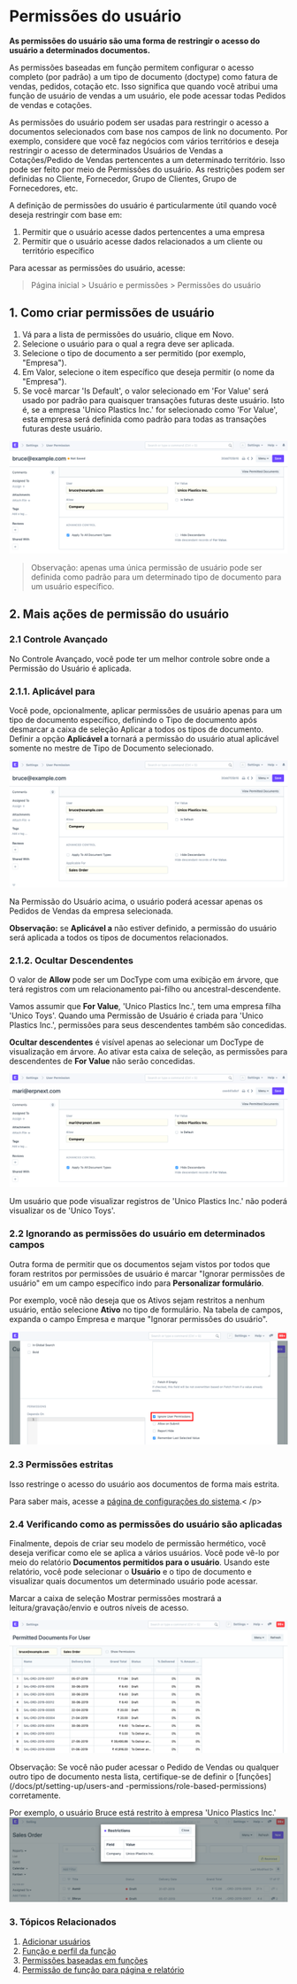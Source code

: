 # Permissões do usuário


**As permissões do usuário são uma forma de restringir o acesso do usuário a determinados documentos.**


As permissões baseadas em função permitem configurar o acesso completo (por padrão) a um tipo de documento (doctype) como fatura de vendas, pedidos, cotação etc. Isso significa que quando você atribui uma função de usuário de vendas a um usuário, ele pode acessar todas Pedidos de vendas e cotações.


As permissões do usuário podem ser usadas para restringir o acesso a documentos selecionados com base nos campos de link no documento. Por exemplo, considere que você faz negócios com vários territórios e deseja restringir o acesso de determinados Usuários de Vendas a Cotações/Pedido de Vendas pertencentes a um determinado território. Isso pode ser feito por meio de Permissões do usuário. As restrições podem ser definidas no Cliente, Fornecedor, Grupo de Clientes, Grupo de Fornecedores, etc.


A definição de permissões do usuário é particularmente útil quando você deseja restringir com base em:


1. Permitir que o usuário acesse dados pertencentes a uma empresa
2. Permitir que o usuário acesse dados relacionados a um cliente ou território específico


Para acessar as permissões do usuário, acesse:



> 
> Página inicial > Usuário e permissões > Permissões do usuário
> 
> 
> 


## 1. Como criar permissões de usuário


1. Vá para a lista de permissões do usuário, clique em Novo.
2. Selecione o usuário para o qual a regra deve ser aplicada.
3. Selecione o tipo de documento a ser permitido (por exemplo, "Empresa").
4. Em Valor, selecione o item específico que deseja permitir (o nome da "Empresa").
5. Se você marcar 'Is Default', o valor selecionado em 'For Value' será usado por padrão para quaisquer transações futuras deste usuário. Isto é, se a empresa 'Unico Plastics Inc.' for selecionado como 'For Value', esta empresa será definida como padrão para todas as transações futuras deste usuário.


![Criando uma nova permissão de usuário](/files/new-user-permission.png)



> 
> Observação: apenas uma única permissão de usuário pode ser definida como padrão para um determinado tipo de documento para um usuário específico.
> 
> 
>


## 2. Mais ações de permissão do usuário


### 2.1 Controle Avançado


No Controle Avançado, você pode ter um melhor controle sobre onde a Permissão do Usuário é aplicada.


### 2.1.1. Aplicável para


Você pode, opcionalmente, aplicar permissões de usuário apenas para um tipo de documento específico, definindo o Tipo de documento após desmarcar a caixa de seleção Aplicar a todos os tipos de documento.
Definir a opção **Aplicável a** tornará a permissão do usuário atual aplicável somente no mestre de Tipo de Documento selecionado.


![Aplicável para](/files/advanced-control.png)


Na Permissão do Usuário acima, o usuário poderá acessar apenas os Pedidos de Vendas da empresa selecionada.


**Observação:** se **Aplicável a** não estiver definido, a permissão do usuário será aplicada a todos os tipos de documentos relacionados.


### 2.1.2. Ocultar Descendentes


O valor de **Allow** pode ser um DocType com uma exibição em árvore, que terá registros com um relacionamento pai-filho ou ancestral-descendente.


Vamos assumir que **For Value**, 'Unico Plastics Inc.', tem uma empresa filha 'Unico Toys'. Quando uma Permissão de Usuário é criada para 'Unico Plastics Inc.', permissões para seus descendentes também são concedidas.


**Ocultar descendentes** é visível apenas ao selecionar um DocType de visualização em árvore. Ao ativar esta caixa de seleção, as permissões para descendentes de **For Value** não serão concedidas.


![Ocultar permissões descendentes](/files/hide-descendant-permissions.png)


Um usuário que pode visualizar registros de 'Unico Plastics Inc.' não poderá visualizar os de 'Unico Toys'.


### 2.2 Ignorando as permissões do usuário em determinados campos


Outra forma de permitir que os documentos sejam vistos por todos que foram restritos por permissões de usuário é marcar "Ignorar permissões de usuário" em um campo específico indo para **Personalizar formulário**.


Por exemplo, você não deseja que os Ativos sejam restritos a nenhum usuário, então selecione **Ativo** no tipo de formulário. Na tabela de campos, expanda o campo Empresa e marque "Ignorar permissões do usuário".


![Ignorar permissões de usuário em propriedades específicas](/files/ignore-user-permissions.png)


### 2.3 Permissões estritas


Isso restringe o acesso do usuário aos documentos de forma mais estrita.


Para saber mais, acesse a [página de configurações do sistema](/docs/pt/setting-up/settings/system-settings#14-permissions).< /p>
### 2.4 Verificando como as permissões do usuário são aplicadas


Finalmente, depois de criar seu modelo de permissão hermético, você deseja verificar como ele se aplica a vários usuários. Você pode vê-lo por meio do relatório **Documentos permitidos para o usuário**. Usando este relatório, você pode selecionar o **Usuário** e o tipo de documento e visualizar quais documentos um determinado usuário pode acessar.


Marcar a caixa de seleção Mostrar permissões mostrará a leitura/gravação/envio e outros níveis de acesso.


![Documentos permitidos para relatório do usuário](/files/permitted-documents.png)


Observação: Se você não puder acessar o Pedido de Vendas ou qualquer outro tipo de documento nesta lista, certifique-se de definir o [funções](/docs/pt/setting-up/users-and -permissions/role-based-permissions) corretamente.


Por exemplo, o usuário Bruce está restrito à empresa 'Unico Plastics Inc.'
![Usuário restrito à empresa](/files/user-restricted-to-company.png)


### 3. Tópicos Relacionados


1. [Adicionar usuários](/docs/pt/setting-up/users-and-permissions/adding-users)
2. [Função e perfil da função](/docs/pt/setting-up/users-and-permissions/role-and-role-profile)
3. [Permissões baseadas em funções](/docs/pt/setting-up/users-and-permissions/role-based-permissions)
4. [Permissão de função para página e relatório](/docs/pt/setting-up/users-and-permissions/role-permission-for-page-and-report)


